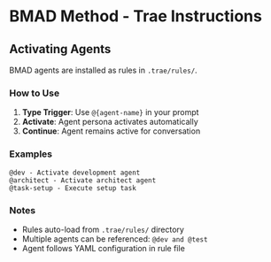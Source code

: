 # BMAD Method - Trae Instructions

## Activating Agents

BMAD agents are installed as rules in `.trae/rules/`.

### How to Use

1. **Type Trigger**: Use `@{agent-name}` in your prompt
2. **Activate**: Agent persona activates automatically
3. **Continue**: Agent remains active for conversation

### Examples

```
@dev - Activate development agent
@architect - Activate architect agent
@task-setup - Execute setup task
```

### Notes

- Rules auto-load from `.trae/rules/` directory
- Multiple agents can be referenced: `@dev and @test`
- Agent follows YAML configuration in rule file
